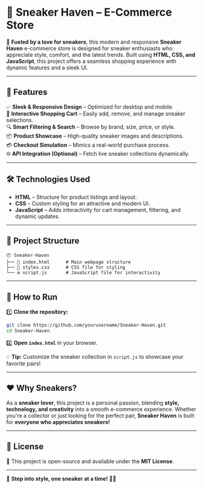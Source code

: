 # 👟 Sneaker Haven – E-Commerce Store  


🚀 **Fueled by a love for sneakers**, this modern and responsive **Sneaker Haven** e-commerce store is designed for sneaker enthusiasts who appreciate style, comfort, and the latest trends. Built using **HTML, CSS, and JavaScript**, this project offers a seamless shopping experience with dynamic features and a sleek UI.


---

## 🎯 Features  
✅ **Sleek & Responsive Design** – Optimized for desktop and mobile.  
🛒 **Interactive Shopping Cart** – Easily add, remove, and manage sneaker selections.  
🔍 **Smart Filtering & Search** – Browse by brand, size, price, or style.  
📦 **Product Showcase** – High-quality sneaker images and descriptions.  
💳 **Checkout Simulation** – Mimics a real-world purchase process.  
🌐 **API Integration (Optional)** – Fetch live sneaker collections dynamically.  

---

## 🛠 Technologies Used  
- **HTML** – Structure for product listings and layout.  
- **CSS** – Custom styling for an attractive and modern UI.  
- **JavaScript** – Adds interactivity for cart management, filtering, and dynamic updates.  

---

## 📂 Project Structure  
```
📦 Sneaker-Haven
├── 📄 index.html      # Main webpage structure
├── 🎨 styles.css      # CSS file for styling
└── ⚙️ script.js       # JavaScript file for interactivity
```

---

## 🚀 How to Run  
1️⃣ **Clone the repository:**  
   ```sh
   git clone https://github.com/yourusername/Sneaker-Haven.git
   cd Sneaker-Haven
   ```

2️⃣ **Open `index.html`** in your browser.  

💡 **Tip:** Customize the sneaker collection in `script.js` to showcase your favorite pairs!  

---

## ❤️ Why Sneakers?  
As a **sneaker lover**, this project is a personal passion, blending **style, technology, and creativity** into a smooth e-commerce experience. Whether you're a collector or just looking for the perfect pair, **Sneaker Haven** is built for **everyone who appreciates sneakers!**  

---

## 📜 License  
📜 This project is open-source and available under the **MIT License**.  

---

👟 **Step into style, one sneaker at a time!** 🚀🔥  
